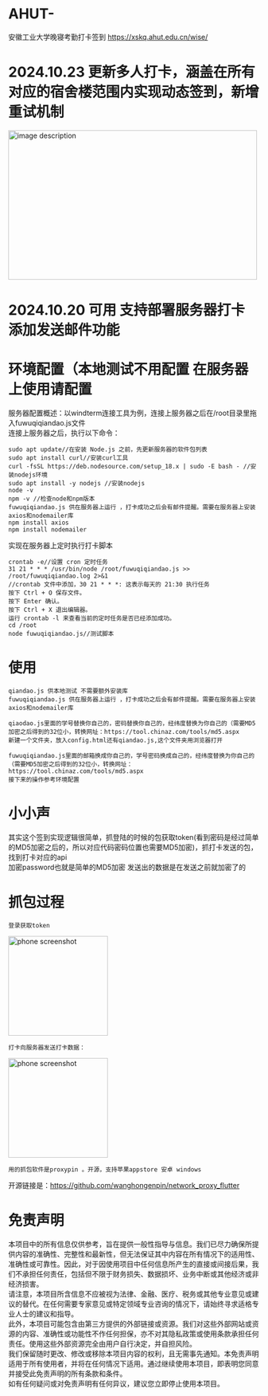 # AHUT-
安徽工业大学晚寝考勤打卡签到 https://xskq.ahut.edu.cn/wise/
# 2024.10.23 更新多人打卡，涵盖在所有对应的宿舍楼范围内实现动态签到，新增重试机制
<img src="https://github.com/user-attachments/assets/12af871e-a12a-4c71-84ea-180aa2d2f1d3" alt="image description" width="500" height="300" />


# 2024.10.20 可用 支持部署服务器打卡 添加发送邮件功能
# 环境配置（本地测试不用配置 在服务器上使用请配置
服务器配置概述：以windterm连接工具为例，连接上服务器之后在/root目录里拖入fuwuqiqiandao.js文件  
连接上服务器之后，执行以下命令：
```
sudo apt update//在安装 Node.js 之前，先更新服务器的软件包列表  
sudo apt install curl//安装curl工具  
curl -fsSL https://deb.nodesource.com/setup_18.x | sudo -E bash - //安装nodejs环境  
sudo apt install -y nodejs //安装nodejs  
node -v  
npm -v //检查node和npm版本  
fuwuqiqiandao.js 供在服务器上运行 ，打卡成功之后会有邮件提醒。需要在服务器上安装axios和nodemailer库  
npm install axios  
npm install nodemailer
```
实现在服务器上定时执行打卡脚本  
```
crontab -e//设置 cron 定时任务   
31 21 * * * /usr/bin/node /root/fuwuqiqiandao.js >> /root/fuwuqiqiandao.log 2>&1   
//crontab 文件中添加，30 21 * * *: 这表示每天的 21:30 执行任务  
按下 Ctrl + O 保存文件。  
按下 Enter 确认。  
按下 Ctrl + X 退出编辑器。  
运行 crontab -l 来查看当前的定时任务是否已经添加成功。  
cd /root  
node fuwuqiqiandao.js//测试脚本
```

# 使用
```
qiandao.js 供本地测试 不需要额外安装库  
fuwuqiqiandao.js 供在服务器上运行 ，打卡成功之后会有邮件提醒。需要在服务器上安装axios和nodemailer库
```
```
qiaodao.js里面的学号替换你自己的，密码替换你自己的，经纬度替换为你自己的（需要MD5加密之后得到的32位小，转换网址：https://tool.chinaz.com/tools/md5.aspx  
新建一个文件夹，放入config.html还有qiandao.js,这个文件夹用浏览器打开
```
```
fuwuqiqiandao.js里面的邮箱换成你自己的，学号密码换成自己的，经纬度替换为你自己的（需要MD5加密之后得到的32位小，转换网址：https://tool.chinaz.com/tools/md5.aspx  
接下来的操作参考环境配置
```
# 小小声
其实这个签到实现逻辑很简单，抓登陆的时候的包获取token(看到密码是经过简单的MD5加密之后的，所以对应代码密码位置也需要MD5加密)，抓打卡发送的包，找到打卡对应的api  
加密password也就是简单的MD5加密 发送出的数据是在发送之前就加密了的   
# 抓包过程
```
登录获取token
```
<img src="https://github.com/user-attachments/assets/1e3149ea-ec76-4088-b319-6d49ab4de9fd" alt="phone screenshot" width="200" />

```
打卡向服务器发送打卡数据：
```
<img src="https://github.com/user-attachments/assets/e8a133f4-156d-44de-b34d-97946a2963b1" alt="phone screenshot" width="200" />

```
用的抓包软件是proxypin 。开源，支持苹果appstore 安卓 windows
``` 
开源链接是：https://github.com/wanghongenpin/network_proxy_flutter
# 免责声明

本项目中的所有信息仅供参考，旨在提供一般性指导与信息。我们已尽力确保所提供内容的准确性、完整性和最新性，但无法保证其中内容在所有情况下的适用性、准确性或可靠性。因此，对于因使用项目中任何信息所产生的直接或间接后果，我们不承担任何责任，包括但不限于财务损失、数据损坏、业务中断或其他经济或非经济损害。  
请注意，本项目所含信息不应被视为法律、金融、医疗、税务或其他专业意见或建议的替代。在任何需要专家意见或特定领域专业咨询的情况下，请始终寻求适格专业人士的建议和指导。  
此外，本项目可能包含由第三方提供的外部链接或资源。我们对这些外部网站或资源的内容、准确性或功能性不作任何担保，亦不对其隐私政策或使用条款承担任何责任。使用这些外部资源完全由用户自行决定，并自担风险。  
我们保留随时更改、修改或移除本项目内容的权利，且无需事先通知。本免责声明适用于所有使用者，并将在任何情况下适用。通过继续使用本项目，即表明您同意并接受此免责声明的所有条款和条件。  
如有任何疑问或对免责声明有任何异议，建议您立即停止使用本项目。  






